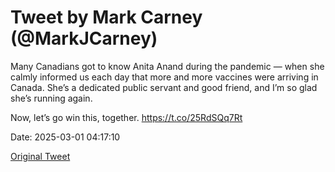 # Tweet by Mark Carney (@MarkJCarney)

Many Canadians got to know Anita Anand during the pandemic — when she calmly informed us each day that more and more vaccines were arriving in Canada. She’s a dedicated public servant and good friend, and I’m so glad she’s running again.
 
Now, let’s go win this, together. https://t.co/25RdSQq7Rt

Date: 2025-03-01 04:17:10

[Original Tweet](https://x.com/MarkJCarney/status/1895689745642234040)

